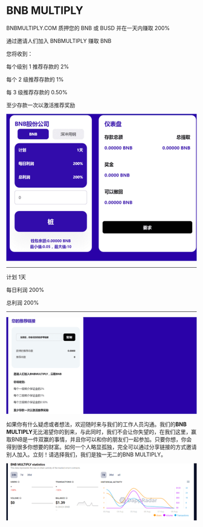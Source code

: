 # BNB MULTIPLY

<p>BNBMULTIPLY.COM 质押您的 BNB 或 BUSD 并在一天内赚取 200%</p>
<p>通过邀请人们加入 BNBMULTIPLY 赚取 BNB</p>
<p>您将收到：</p>
<p>每个级别 1 推荐存款的 2%</p>
<p>每个 2 级推荐存款的 1%</p>
<p>每 3 级推荐存款的 0.50%</p>
<p>至少存款一次以激活推荐奖励</p>



![a](a.png)



---

计划           1天

每日利润   200%

总利润       200%

---



![b](b.png)





如果你有什么疑虑或者想法，欢迎随时来与我们的工作人员沟通。我们的**BNB MULTIPLY**无比渴望你的到来，与此同时，我们不会让你失望的，在我们这里，赢取BNB是一件双赢的事情，并且你可以和你的朋友们一起参加。只要你想，你会得到很多你想要的财富。如何一个人略显孤独，完全可以通过分享链接的方式邀请别人加入。立刻！请选择我们，我们是独一无二的BNB MULTIPLY。

![c](c.png)
